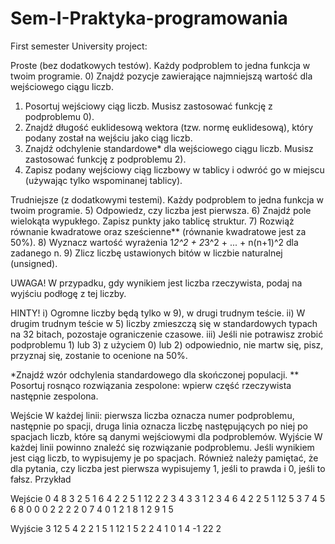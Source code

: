 # Sem-I-Praktyka-programowania
First semester University project:

Proste (bez dodatkowych testów). Każdy podproblem to jedna funkcja w twoim programie. 
0) Znajdź pozycje zawierające najmniejszą wartość dla wejściowego ciągu liczb.
1) Posortuj wejściowy ciąg liczb. Musisz zastosować funkcję z podproblemu 0).
2) Znajdź długość euklidesową wektora (tzw. normę euklidesową), który podany został na wejściu jako ciąg liczb.
3) Znajdź odchylenie standardowe* dla wejściowego ciągu liczb. Musisz zastosować funkcję z podproblemu 2).
4) Zapisz podany wejściowy ciąg liczbowy w tablicy i odwróć go w miejscu (używając tylko wspominanej tablicy).

Trudniejsze (z dodatkowymi testemi). Każdy podproblem to jedna funkcja w twoim programie. 
5) Odpowiedz, czy liczba jest pierwsza.
6) Znajdź pole wielokąta wypukłego. Zapisz punkty jako tablicę struktur.
7) Rozwiąż równanie kwadratowe oraz sześcienne** (równanie kwadratowe jest za 50%).
8) Wyznacz wartość wyrażenia 1*2^2 + 2*3^2 + ... + n(n+1)^2 dla zadanego n.
9) Zlicz liczbę ustawionych bitów w liczbie naturalnej (unsigned).

UWAGA! 
W przypadku, gdy wynikiem jest liczba rzeczywista, podaj na wyjściu podłogę z tej liczby.

HINTY!
i) Ogromne liczby będą tylko w 9), w drugi trudnym teście.
ii) W drugim trudnym teście w 5) liczby zmieszczą się w standardowych typach na 32 bitach,
pozostaje ograniczenie czasowe.
iii) Jeśli nie potrawisz zrobić podproblemu 1) lub 3) z użyciem 0) lub 2) odpowiednio,
nie martw się, pisz, przyznaj się, zostanie to ocenione na 50%.

*Znajdź wzór odchylenia standardowego dla skończonej populacji.
** Posortuj rosnąco rozwiązania zespolone: wpierw część rzeczywista następnie zespolona.

Wejście
W każdej linii: pierwsza liczba oznacza numer podproblemu, następnie po spacji, druga linia oznacza liczbę następujących po niej po spacjach liczb, które są danymi wejściowymi dla podproblemów.
Wyjście
W każdej linii powinno znaleźć się rozwiązanie podproblemu. Jeśli wynikiem jest ciąg liczb, to wypisujemy je po spacjach. Również należy pamiętać, że dla pytania, czy liczba jest pierwsza wypisujemy 1, jeśli to prawda i 0, jeśli to fałsz.
Przykład

Wejście
0 4 8 3 2 5
1 6 4 2 2 5 1 12 
2 2 3 4
3 3 1 2 3
4 6 4 2 2 5 1 12 
5 3 7 4 5
6 8 0 0 0 2 2 2 2 0
7 4 0 1 2 1
8 1 2
9 1 5

Wyjście
3
12 5 4 2 2 1
5
1
12 1 5 2 2 4
1 0 1
4
-1
22
2
